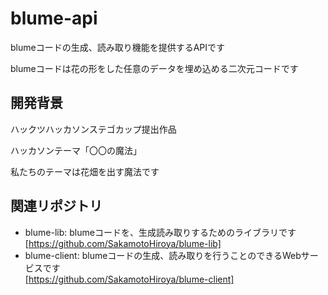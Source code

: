 # blume-api

blumeコードの生成、読み取り機能を提供するAPIです

blumeコードは花の形をした任意のデータを埋め込める二次元コードです

## 開発背景

ハックツハッカソンステゴカップ提出作品

ハッカソンテーマ「〇〇の魔法」

私たちのテーマは花畑を出す魔法です

## 関連リポジトリ

- blume-lib: blumeコードを、生成読み取りするためのライブラリです<br>
  [https://github.com/SakamotoHiroya/blume-lib]
- blume-client: blumeコードの生成、読み取りを行うことのできるWebサービスです<br>
  [https://github.com/SakamotoHiroya/blume-client]
